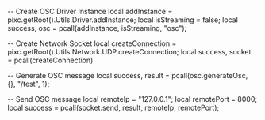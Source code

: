-- Create OSC Driver Instance
local addInstance = pixc.getRoot().Utils.Driver.addInstance;
local isStreaming = false;
local success, osc = pcall(addInstance, isStreaming, "osc");

-- Create Network Socket
local createConnection = pixc.getRoot().Utils.Network.UDP.createConnection;
local success, socket = pcall(createConnection)

-- Generate OSC message
local success, result = pcall(osc.generateOsc, {}, "/test", 1);

-- Send OSC message
local remoteIp = "127.0.0.1";
local remotePort = 8000;
local success = pcall(socket.send, result, remoteIp, remotePort);

